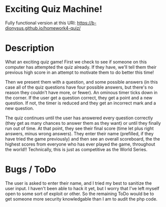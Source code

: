 # Exciting Quiz Machine!

Fully functional version at this URI: https://b-dionysus.github.io/homework4-quiz/

# Description
What an exciting quiz game! First we check to see if someone on this computer has attempted the quiz already. If they have, we'll tell them their previous high score in an attempt to motivate them to do better this time!

Then we present them with a question, and some possible answers (in this case all of the quiz questions have four possible answers, but there's no reason they couldn't have more, or fewer). An ominous timer ticks down in the corner. If the user get a question correct, they get a point and a new question. If not, the timer is reduced and they get an incorrect mark and a new question.

The quiz continues until the user has answered every question correctly (they get as many chances to answer them as they want) or until they finally run out of time. At that point, they see their final score (time let plus right answers, minus wrong answers). They enter their name (prefilled, if they have tried the game previously) and then see an overall scoreboard, the the highest scores from everyone who has ever played the game, throughout the world!! Technically, this is just as competitive as the World Series.


# Bugs / ToDo
The user is asked to enter their name, and I tried my best to sanitize the user input. I haven't been able to hack it yet, but I worry that I've left myself open to some sort of exploit or other. So the remaining ToDo would be to get someone more security knowledgable than I am to audit the php code.
